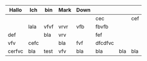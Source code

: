 | Hallo  | Ich  | bin  | Mark | Down |         |     |     |
| ------ | ---- | ---- | ---- | ---- | ------- | --- | --- |
|        |      |      |      |      | cec     |     | cef |
|        | lala | vfvf | vrvr | vfb  | fbvfb   |     |     |
| def    |      | bla  | vrv  |      | fef     |     |     |
| vfv    | cefc |      | bla  | fvf  | dfcdfvc |     |     |
| cerfvc | bla  | test | vfv  | bla  | bla     | bla | bla |
